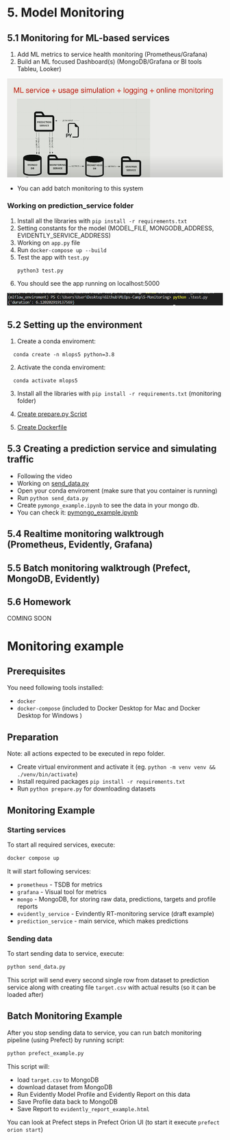 # 5. Model Monitoring



## 5.1 Monitoring for ML-based services
1. Add ML metrics to service health monitoring (Prometheus/Grafana)
2. Build an ML focused Dashboard(s) (MongoDB/Grafana or BI tools Tableu, Looker)

![Monitoring](images/monitoring.PNG)

-   You can add batch monitoring to this system

### Working on prediction_service folder
1. Install all the libraries with `pip install -r requirements.txt`
2. Setting constants for the model (MODEL_FILE, MONGODB_ADDRESS, EVIDENTLY_SERVICE_ADDRESS)
3. Working on `app.py` file
4. Run `docker-compose up --build`
5. Test the app with `test.py`
    ```
    python3 test.py
    ```
6. You should see the app running on localhost:5000

![App working](images/monitoring-working.PNG)


## 5.2 Setting up the environment
1. Create a conda enviroment:
  ```
    conda create -n mlops5 python=3.8
  ```
2. Activate the conda enviroment:
  ```
    conda activate mlops5
  ```
3. Install all the libraries with `pip install -r requirements.txt` (monitoring folder)

4. [Create prepare.py Script](prepare.py)

5. [Create Dockerfile](docker-compose.yml)
## 5.3 Creating a prediction service and simulating traffic
- Following the video
- Working on [send_data.py](send_data.py)
- Open your conda enviroment (make sure that you container is running)
- Run `python send_data.py`
- Create `pymongo_example.ipynb` to see the data in your mongo db.
- You can check it: [pymongo_example.ipynb](pymongo_example.ipynb)


## 5.4 Realtime monitoring walktrough (Prometheus, Evidently, Grafana)



## 5.5 Batch monitoring walktrough (Prefect, MongoDB, Evidently)



## 5.6 Homework

COMING SOON



# Monitoring example

## Prerequisites

You need following tools installed:
- `docker`
- `docker-compose` (included to Docker Desktop for Mac and Docker Desktop for Windows )

## Preparation

Note: all actions expected to be executed in repo folder.

- Create virtual environment and activate it (eg. `python -m venv venv && ./venv/bin/activate`)
- Install required packages `pip install -r requirements.txt`
- Run `python prepare.py` for downloading datasets

## Monitoring Example

### Starting services

To start all required services, execute:
```bash
docker compose up
```

It will start following services:
- `prometheus` - TSDB for metrics
- `grafana` - Visual tool for metrics
- `mongo` - MongoDB, for storing raw data, predictions, targets and profile reports
- `evidently_service` - Evindently RT-monitoring service (draft example)
- `prediction_service` - main service, which makes predictions

### Sending data

To start sending data to service, execute:
```bash
python send_data.py
```

This script will send every second single row from dataset to prediction service along with creating file `target.csv` with actual results (so it can be loaded after)

## Batch Monitoring Example

After you stop sending data to service, you can run batch monitoring pipeline (using Prefect) by running script:

```bash
python prefect_example.py
```

This script will:
- load `target.csv` to MongoDB
- download dataset from MongoDB
- Run Evidently Model Profile and Evidently Report on this data
- Save Profile data back to MongoDB
- Save Report to `evidently_report_example.html`

You can look at Prefect steps in Prefect Orion UI
(to start it execute `prefect orion start`)
